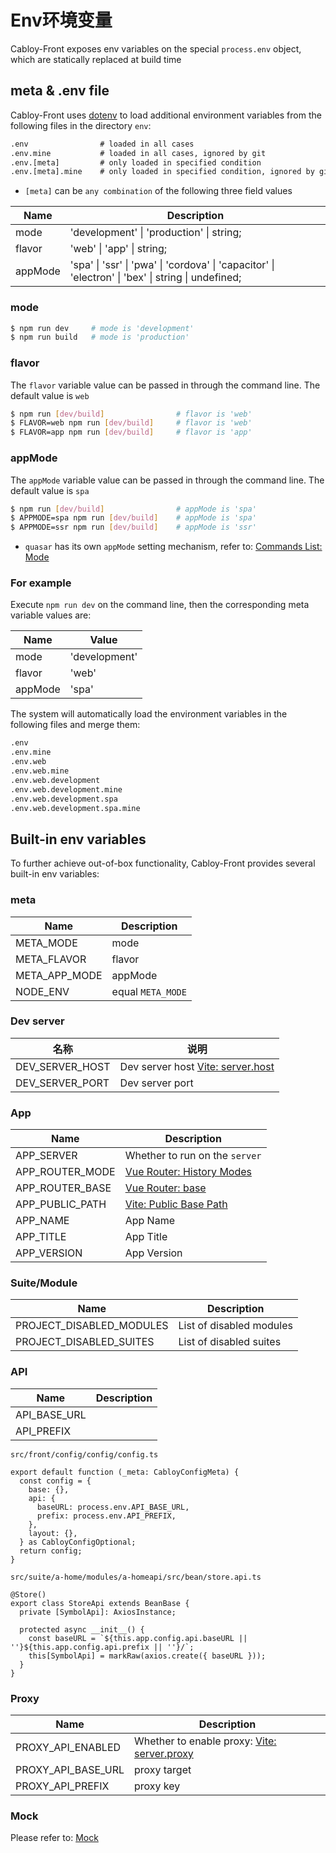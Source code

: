 # Env环境变量

Cabloy-Front exposes env variables on the special `process.env` object, which are statically replaced at build time

## meta & .env file

Cabloy-Front uses [dotenv](https://github.com/motdotla/dotenv) to load additional environment variables from the following files in the directory `env`:

```txt
.env                # loaded in all cases
.env.mine           # loaded in all cases, ignored by git
.env.[meta]         # only loaded in specified condition
.env.[meta].mine    # only loaded in specified condition, ignored by git
```

- `[meta]` can be `any combination` of the following three field values

| Name    | Description                                                                                        |
| ------- | -------------------------------------------------------------------------------------------------- |
| mode    | 'development' \| 'production' \| string;                                                           |
| flavor  | 'web' \| 'app' \| string;                                                                          |
| appMode | 'spa' \| 'ssr' \| 'pwa' \| 'cordova' \| 'capacitor' \| 'electron' \| 'bex' \| string \| undefined; |

### mode

```bash
$ npm run dev     # mode is 'development'
$ npm run build   # mode is 'production'
```

### flavor

The `flavor` variable value can be passed in through the command line. The default value is `web`

```bash
$ npm run [dev/build]                # flavor is 'web'
$ FLAVOR=web npm run [dev/build]     # flavor is 'web'
$ FLAVOR=app npm run [dev/build]     # flavor is 'app'
```

### appMode

The `appMode` variable value can be passed in through the command line. The default value is `spa`

```bash
$ npm run [dev/build]                # appMode is 'spa'
$ APPMODE=spa npm run [dev/build]    # appMode is 'spa'
$ APPMODE=ssr npm run [dev/build]    # appMode is 'ssr'
```

- `quasar` has its own `appMode` setting mechanism, refer to: [Commands List: Mode](https://quasar.dev/quasar-cli-vite/commands-list#mode)

### For example

Execute `npm run dev` on the command line, then the corresponding meta variable values are:

| Name    | Value         |
| ------- | ------------- |
| mode    | 'development' |
| flavor  | 'web'         |
| appMode | 'spa'         |

The system will automatically load the environment variables in the following files and merge them:

```txt
.env
.env.mine
.env.web
.env.web.mine
.env.web.development
.env.web.development.mine
.env.web.development.spa
.env.web.development.spa.mine
```

## Built-in env variables

To further achieve out-of-box functionality, Cabloy-Front provides several built-in env variables:

### meta

| Name          | Description       |
| ------------- | ----------------- |
| META_MODE     | mode              |
| META_FLAVOR   | flavor            |
| META_APP_MODE | appMode           |
| NODE_ENV      | equal `META_MODE` |

### Dev server

| 名称            | 说明                                                                                           |
| --------------- | ---------------------------------------------------------------------------------------------- |
| DEV_SERVER_HOST | Dev server host [Vite: server.host](https://vitejs.dev/config/server-options.html#server-host) |
| DEV_SERVER_PORT | Dev server port                                                                                |

### App

| Name            | Description                                                                              |
| --------------- | ---------------------------------------------------------------------------------------- |
| APP_SERVER      | Whether to run on the `server`                                                           |
| APP_ROUTER_MODE | [Vue Router: History Modes](https://router.vuejs.org/guide/essentials/history-mode.html) |
| APP_ROUTER_BASE | [Vue Router: base](https://router.vuejs.org/api/interfaces/RouterHistory.html#base)      |
| APP_PUBLIC_PATH | [Vite: Public Base Path](https://vitejs.dev/guide/build.html#public-base-path)           |
| APP_NAME        | App Name                                                                                 |
| APP_TITLE       | App Title                                                                                |
| APP_VERSION     | App Version                                                                              |

### Suite/Module

| Name                     | Description              |
| ------------------------ | ------------------------ |
| PROJECT_DISABLED_MODULES | List of disabled modules |
| PROJECT_DISABLED_SUITES  | List of disabled suites  |

### API

| Name         | Description |
| ------------ | ----------- |
| API_BASE_URL |             |
| API_PREFIX   |             |

`src/front/config/config/config.ts`

```typescript{5-6}
export default function (_meta: CabloyConfigMeta) {
  const config = {
    base: {},
    api: {
      baseURL: process.env.API_BASE_URL,
      prefix: process.env.API_PREFIX,
    },
    layout: {},
  } as CabloyConfigOptional;
  return config;
}
```

`src/suite/a-home/modules/a-homeapi/src/bean/store.api.ts`

```typescript{6}
@Store()
export class StoreApi extends BeanBase {
  private [SymbolApi]: AxiosInstance;

  protected async __init__() {
    const baseURL = `${this.app.config.api.baseURL || ''}${this.app.config.api.prefix || ''}/`;
    this[SymbolApi] = markRaw(axios.create({ baseURL }));
  }
}
```

### Proxy

| Name               | Description                                                                                               |
| ------------------ | --------------------------------------------------------------------------------------------------------- |
| PROXY_API_ENABLED  | Whether to enable proxy: [Vite: server.proxy](https://vitejs.dev/config/server-options.html#server-proxy) |
| PROXY_API_BASE_URL | proxy target                                                                                              |
| PROXY_API_PREFIX   | proxy key                                                                                                 |

### Mock

Please refer to: [Mock](../mock/introduction.md)
